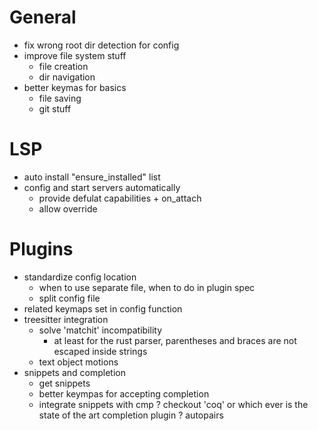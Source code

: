 # General
- fix wrong root dir detection for config
- improve file system stuff
    + file creation
    + dir navigation
- better keymas for basics
    - file saving
    - git stuff
# LSP
- auto install "ensure_installed" list
- config and start servers automatically
    - provide defulat capabilities + on_attach
    - allow override
# Plugins
- standardize config location
    - when to use separate file, when to do in plugin spec
    - split config file
- related keymaps set in config function
- treesitter integration
    - solve 'matchit' incompatibility
        * at least for the rust parser, parentheses and braces are not escaped inside strings
    - text object motions
- snippets and completion
    - get snippets
    - better keympas for accepting completion
    - integrate snippets with cmp
    ? checkout 'coq' or which ever is the state of the art completion plugin
? autopairs
